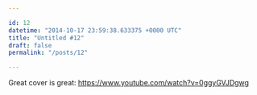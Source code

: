 ```yaml
---

id: 12
datetime: "2014-10-17 23:59:38.633375 +0000 UTC"
title: "Untitled #12"
draft: false
permalink: "/posts/12"

---
```


Great cover is great: https://www.youtube.com/watch?v=0ggyGVJDgwg
